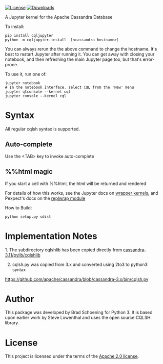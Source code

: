 [![License](https://img.shields.io/badge/License-Apache%202.0-blue.svg)](https://opensource.org/licenses/Apache-2.0)
[![Downloads](https://pepy.tech/badge/cqljupyter)](https://pepy.tech/project/cqljupyer)

A Jupyter kernel for the Apache Cassandra Database

To install:

    pip install cqljupyter
    python -m cqljupyter.install  [<cassandra hostname>]

You can always rerun the the above command to change the hostname. It's
best to restart Jupyter after running it. You can get away with closing
your notebook, and then refreshing the main Jupyter page too, but that's
error-prone.

To use it, run one of:

    jupyter notebook
    # In the notebook interface, select CQL from the 'New' menu
    jupyter qtconsole --kernel cql
    jupyter console --kernel cql

Syntax
======

All regular cqlsh syntax is supported.

Auto-complete
-------------

Use the \<TAB\> key to invoke auto-complete

%%html magic
------------

If you start a cell with %%html, the html will be returned and rendered

For details of how this works, see the Jupyter docs on [wrapper
kernels](http://jupyter-client.readthedocs.org/en/latest/wrapperkernels.html),
and Pexpect's docs on the [replwrap
module](http://pexpect.readthedocs.org/en/latest/api/replwrap.html)

How to Build:

    python setup.py sdist

Implementation Notes
====================

​1. The subdirectory cqlshlib has been copied directly from
[cassandra-3.11/pylib/cqlshlib](https://github.com/apache/cassandra/tree/cassandra-3.11/pylib/cqlshlib)

2.  cqlsh.py was copied from 3.x and converted using 2to3 to python3
    syntax

<https://github.com/apache/cassandra/blob/cassandra-3.x/bin/cqlsh.py>

Author
======

This package was developed by Brad Schoening for Python 3. It is based
upon earlier work by Steve Lowenthal and uses the open source CQLSH
library.

License
=======

This project is licensed under the terms of the [Apache 2.0
license](https://www.apache.org/licenses/LICENSE-2.0).
